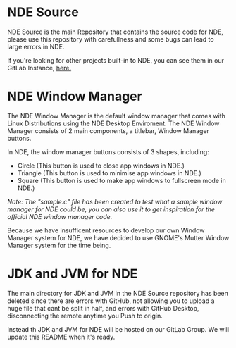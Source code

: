 # NDE Source

NDE Source is the main Repository that contains the source code for NDE, please use this repository with carefullness and some bugs can lead to large errors in NDE.

If you're looking for other projects built-in to NDE, you can see them in our GitLab Instance, [here.](https://gitlab.com/ndelinux/)

# NDE Window Manager

The NDE Window Manager is the default window manager that comes with Linux Distributions using the NDE Desktop Enviroment. The NDE Window Manager consists of 2 main components, a titlebar, Window Manager buttons.

In NDE, the window manager buttons consists of 3 shapes, including:

- Circle (This button is used to close app windows in NDE.)
- Triangle (This button is used to minimise app windows in NDE.)
- Square (This button is used to make app windows to fullscreen mode in NDE.)

*Note: The "sample.c" file has been created to test what a sample window manager for NDE could be, you can also use it to get inspiration for the official NDE window manager code.* 

Because we have insufficent resources to develop our own Window Manager system for NDE, we have decided to use GNOME's Mutter Window Manager system for the time being. 

# JDK and JVM for NDE

The main directory for JDK and JVM in the NDE Source repository has been deleted since there are errors with GitHub, not allowing you to upload a huge file that cant be split in half, and errors with GitHub Desktop, disconnecting the remote anytime you Push to origin.

Instead th JDK and JVM for NDE will be hosted on our GitLab Group. We will update this README when it's ready.

